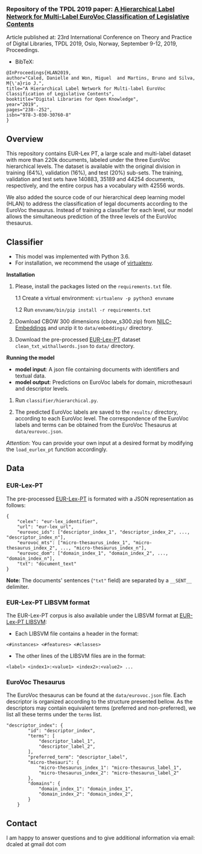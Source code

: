 ### Repository of the TPDL 2019 paper: [A Hierarchical Label Network for Multi-Label EuroVoc Classification of Legislative Contents](https://link.springer.com/chapter/10.1007/978-3-030-30760-8_21)

Article published at: 23rd International Conference on Theory and Practice of Digital Libraries, TPDL 2019, Oslo, Norway, September 9-12, 2019, Proceedings.

- BibTeX:

```
@InProceedings{HLAN2019,
author="Caled, Danielle and Won, Miguel  and Martins, Bruno and Silva, M{\'a}rio J.",
title="A Hierarchical Label Network for Multi-label EuroVoc Classification of Legislative Contents",
booktitle="Digital Libraries for Open Knowledge",
year="2019",
pages="238--252",
isbn="978-3-030-30760-8"
}
```



## Overview
This repository contains EUR-Lex PT, a large scale and multi-label dataset with more than 220k documents, labeled under the three EuroVoc hierarchical levels. The dataset is available with the original division in training (64%), validation (16%), and test (20%) sub-sets. The training, validation and test sets have 140883, 35189 and 44254 documents, respectively, and the entire corpus has a vocabulary with 42556 words.

We also added the source code of our hierarchical deep learning model (HLAN) to address the classification of legal documents according to the EuroVoc thesaurus. Instead of training a classifier for each level, our model allows the simultaneous prediction of the three levels of the EuroVoc thesaurus.

## Classifier

- This model was implemented with Python 3.6.
- For installation, we recommend the usage of [virtualenv](https://virtualenv.pypa.io/en/latest/).

**Installation**

1. Please, install the packages listed on the ```requirements.txt``` file. 

    1.1 Create a virtual environment: ```virtualenv -p python3 envname```

    1.2 Run ```envname/bin/pip install -r requirements.txt```

2. Download CBOW 300 dimensions (cbow_s300.zip) from [NILC-Embeddings](http://143.107.183.175:22980/download.php?file=embeddings/wang2vec/cbow_s300.zip) and unzip it to ```data/embeddings/``` directory.

3. Download the pre-processed [EUR-Lex-PT](https://drive.google.com/file/d/1f2nIAL5Ef30vPeMi4j2YOpChQBcaJUQA/view?usp=sharing) dataset ```clean_txt_withallwords.json``` to ```data/``` directory.


**Running the model**

- **model input**: A json file containing documents with identifiers and textual data. 
- **model output**: Predictions on EuroVoc labels for domain, microthesauri and descriptor levels.

1. Run ```classifier/hierarchical.py```.

2. The predicted EuroVoc labels are saved to the ```results/``` directory, according to each EuroVoc level. The correspondence of the EuroVoc labels and terms can be obtained from the EuroVoc Thesaurus at ```data/eurovoc.json```.

*Attention*: You can provide your own input at a desired format by modifying the ```load_eurlex_pt``` function accordingly.

## Data

### EUR-Lex-PT

The pre-processed [EUR-Lex-PT](https://drive.google.com/file/d/1f2nIAL5Ef30vPeMi4j2YOpChQBcaJUQA/view?usp=sharing) is formated with a JSON representation as follows: 

```
{   
    "celex": "eur-lex_identifier", 
    "url": "eur-lex_url",
    "eurovoc_ids": ["descriptor_index_1", "descriptor_index_2", ..., "descriptor_index_n"], 
    "eurovoc_mts": ["micro-thesaurus_index_1", "micro-thesaurus_index_2", ..., "micro-thesaurus_index_n"],
    "eurovoc_dom": ["domain_index_1", "domain_index_2", ..., "domain_index_n"], 
    "txt": "document_text"
}
```

**Note:** The documents' sentences (```"txt"``` field) are separated by a ```__SENT__``` delimiter.



### EUR-Lex-PT LIBSVM format

The EUR-Lex-PT corpus is also available under the LIBSVM format at [EUR-Lex-PT LIBSVM](https://drive.google.com/file/d/1u2BCJRH-BC4l9wCgRoDkLnGGvj9fwj5d/view?usp=sharing): 

- Each LIBSVM file contains a header in the format:

```<#instances> <#features> <#classes>```

- The other lines of the LIBSVM files are in the format:

```<label> <index1>:<value1> <index2>:<value2> ...```


### EuroVoc Thesaurus

The EuroVoc thesaurus can be found at the ```data/eurovoc.json``` file. Each descriptor is organized according to the structure presented bellow. As the descriptors may contain equivalent terms (preferred and non-preferred), we list all these terms under the ```terms``` list.

```
"descriptor_index": {
        "id": "descriptor_index",
        "terms": [
            "descriptor_label_1",
            "descriptor_label_2",
        ],
        "preferred_term": "descriptor_label",
        "micro-thesauri": {
            "micro-thesaurus_index_1": "micro-thesaurus_label_1",
            "micro-thesaurus_index_2": "micro-thesaurus_label_2"
        },
        "domains": {
            "domain_index_1": "domain_index_1",
            "domain_index_2": "domain_index_2",
        }
    }
 ```

## Contact

I am happy to answer questions and to give additional information via email: dcaled at gmail dot com

